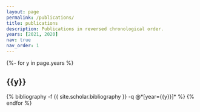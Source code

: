 ```yaml
---
layout: page
permalink: /publications/
title: publications
description: Publications in reversed chronological order.
years: [2021, 2020]
nav: true
nav_order: 1
---
```

<!-- _pages/publications.md -->
<div class="publications">

{%- for y in page.years %}
  <h2 class="year">{{y}}</h2>
  {% bibliography -f {{ site.scholar.bibliography }} -q @*[year={{y}}]* %}
{% endfor %}

</div>


<!--
# @article{campisi2020statistical,
#   title={Statistical tests for the distribution of surface wind and current speeds across the globe},
#   author={Campisi-Pinto, Salvatore and Gianchandani, Kaushal and Ashkenazy, Yosef},
#   journal={Renewable Energy},
#   volume={149},
#   pages={861--876},
#   year={2020},
#   publisher={Elsevier},
#   pdf={1-s2.0-S0960148119319135-main.pdf},
#   html={https://www.sciencedirect.com/science/article/abs/pii/S0960148119319135},
#   doi={10.1016/j.renene.2019.12.041},
#   url={http://link.aps.org/doi/10.1103/PhysRev.47.777},
# } -->
